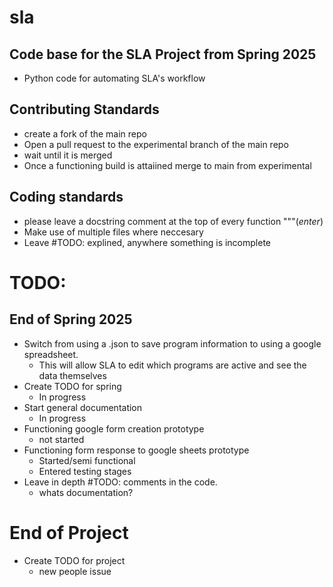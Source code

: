# sla

## Code base for the SLA Project from Spring 2025
* Python code for automating SLA's workflow

## Contributing Standards
* create a fork of the main repo
* Open a pull request to the experimental branch of the main repo
* wait until it is merged
* Once a functioning build is attaiined merge to main from experimental

## Coding standards
* please leave a docstring comment at the top of every function """(*enter*)
* Make use of multiple files where neccesary
* Leave #TODO: explined, anywhere something is incomplete

# TODO:
## End of Spring 2025
* Switch from using a .json to save program information to using a google spreadsheet.
    - This will allow SLA to edit which programs are active and see the data themselves
* Create TODO for spring
    - In progress
* Start general documentation
    - In progress
* Functioning google form creation prototype
    - not started
* Functioning form response to google sheets prototype
    - Started/semi functional
    - Entered testing stages
* Leave in depth #TODO: comments in the code.
    - whats documentation?
# End of Project
* Create TODO for project
    - new people issue
